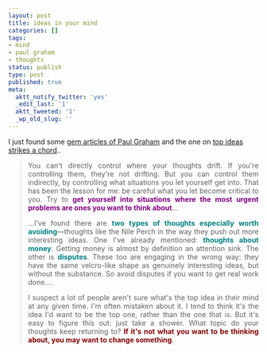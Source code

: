 ```yaml
---
layout: post
title: ideas in your mind
categories: []
tags:
- mind
- paul graham
- thoughts
status: publish
type: post
published: true
meta:
  aktt_notify_twitter: 'yes'
  _edit_last: '1'
  aktt_tweeted: '1'
  _wp_old_slug: ''
---
```

I just found some <a href="http://www.paulgraham.com/articles.html">gem articles of Paul Graham</a> and the one on <a href="http://www.paulgraham.com/top.html">top ideas strikes a chord</a>..
<blockquote>
<p style="text-align: justify;">You can't directly control where your thoughts drift. If you're controlling them, they're not drifting. But you can control them indirectly, by controlling what situations you let yourself get into. That has been the lesson for me: be careful what you let become critical to you. Try to <strong><span style="color: #800080;">get yourself into situations where the most urgent problems are ones you want to think about</span></strong>...</p>
<p style="text-align: justify;">...I've found there are<span style="color: #008080;"> </span><strong><span style="color: #008080;">t</span><span style="color: #008080;">wo types of thoughts especially worth avoiding</span></strong>—thoughts like the Nile Perch in the way they push out more interesting ideas. One I've already mentioned: <strong><span style="color: #008080;">thoughts about money</span></strong>. Getting money is almost by definition an attention sink. The other is <strong><span style="color: #008080;">disputes</span></strong>. These too are engaging in the wrong way: they have the same velcro-like shape as genuinely interesting ideas, but without the substance. So avoid disputes if you want to get real work done....</p>
<p style="text-align: justify;">I suspect a lot of people aren't sure what's the top idea in their mind at any given time. I'm often mistaken about it. I tend to think it's the idea I'd want to be the top one, rather than the one that is. But it's easy to figure this out: just take a shower. What topic do your thoughts keep returning to? <strong><span style="color: #800000;">If it's not what you want to be thinking about, you may want to change something</span></strong>.</p>
</blockquote>

